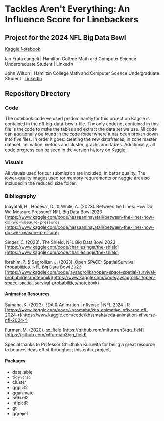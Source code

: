 # Tackles Aren't Everything: An Influence Score for Linebackers
## Project for the 2024 NFL Big Data Bowl
[Kaggle Notebook](https://www.kaggle.com/code/johnwilson31/nfl-big-data-bowl/notebook) 

Ian Fratarcangeli | Hamilton College Math and Computer Science Undergraduate Student | [LinkedIn](https://www.linkedin.com/in/hadrian-fratarcangeli/)

John Wilson | Hamilton College Math and Computer Science Undergraduate Student | [LinkedIn](https://www.linkedin.com/in/john-wilson31/)


## Repository Directory

### Code
The notebook code we used predominantly for this project on Kaggle is contained in the nfl-big-data-bowl.r file. The only code not contained in this file is the code to make the tables and extract the data set we use. All code can additionally be found in the code folder where it has been broken down into five files. In order it goes: creating the new dataframes, in zone master dataset, animation, metrics and cluster, graphs and tables. Additionally, all code progress can be seen in the version history on Kaggle. 

### Visuals
All visuals used for our submission are included, in better quality. The lower-quality images used for memory requirements on Kaggle are also included in the reduced_size folder.

### Bibliography

Inayatali, H., Hocevar, D., & White, A. (2023). Between the Lines: How Do We Measure Pressure? NFL Big Data Bowl 2023
[https://www.kaggle.com/code/hassaaninayatali/between-the-lines-how-do-we-measure-pressure](https://www.kaggle.com/code/hassaaninayatali/between-the-lines-how-do-we-measure-pressure)

Singer, C. (2023). The Shield. NFL Big Data Bowl 2023
[https://www.kaggle.com/code/charliesinger/the-shield](https://www.kaggle.com/code/charliesinger/the-shield) 

Ibrahim, P. & Sagrolikar, J. (2023). Open SPACE: Spatial Survival Probabilities. NFL Big Data Bowl 2023
[https://www.kaggle.com/code/jaysagrolikar/open-space-spatial-survival-probabilities/notebook](https://www.kaggle.com/code/jaysagrolikar/open-space-spatial-survival-probabilities/notebook)

#### Animation Resources 

Samaha, K. (2023). EDA & Animation | nflverse | NFL 2024 | R
[https://www.kaggle.com/code/khsamaha/eda-animation-nflverse-nfl-2024-r](https://www.kaggle.com/code/khsamaha/eda-animation-nflverse-nfl-2024-r)

Furman, M. (2020). gg_field
[https://github.com/mlfurman3/gg_field](https://github.com/mlfurman3/gg_field)

Special thanks to Professor Chinthaka Kuruwita for being a great resource to bounce ideas off of throughout this entire project. 

#### Packages
- data.table
- tidyverse
- cluster
- ggplot2
- gganimate
- nflfastR
- nflplotR
- gt
- ggrepel




